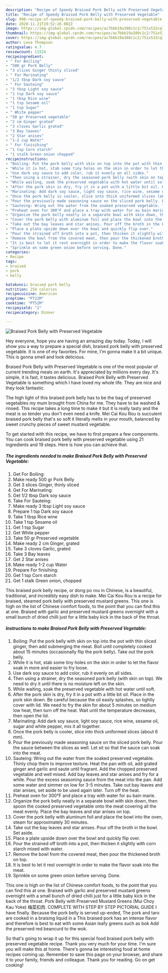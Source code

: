 ```yaml
---
description: "Recipe of Speedy Braised Pork Belly with Preserved Vegetable"
title: "Recipe of Speedy Braised Pork Belly with Preserved Vegetable"
slug: 990-recipe-of-speedy-braised-pork-belly-with-preserved-vegetable
date: 2020-11-21T19:52:26.002Z
image: https://img-global.cpcdn.com/recipes/ac7bbb19a380c1c2/751x532cq70/braised-pork-belly-with-preserved-vegetable-foto-resep-utama.jpg
thumbnail: https://img-global.cpcdn.com/recipes/ac7bbb19a380c1c2/751x532cq70/braised-pork-belly-with-preserved-vegetable-foto-resep-utama.jpg
cover: https://img-global.cpcdn.com/recipes/ac7bbb19a380c1c2/751x532cq70/braised-pork-belly-with-preserved-vegetable-foto-resep-utama.jpg
author: Lena Thompson
ratingvalue: 4.7
reviewcount: 11524
recipeingredient:
- " For Boiling"
- "500 gr Pork Belly"
- "3 slices Ginger thinly sliced"
- " For Marinating"
- "1/2 tbsp Dark soy sauce"
- " For Sauteing"
- "3 tbsp Light soy sauce"
- "1 tsp Dark soy sauce"
- "1 tbsp Rice wine"
- "1 tsp Sesame oil"
- "1 tsp Sugar"
- " White pepper"
- "50 gr Preserved vegetable"
- "2 cm Ginger grated"
- "3 cloves Garlic grated"
- "3 Bay leaves"
- "2 Star anises"
- "1-2 cup Water"
- " For finisihing"
- "1 tsp Corn starch"
- "1 stalk Green onion chopped"
recipeinstructions:
- "Boiling: Put the pork belly with skin on top into the pot with thin sliced ginger, then add submerging the meat. Boil until completely cooked about 15 minutes (occasionally flip the pork belly). Take out the pork belly."
- "While it is hot, stab some tiny holes on the skin in order to let the flavor soak in more and easier to fry loose."
- "Use dark soy sauce to add color, rub it evenly on all sides."
- "Then using a strainer, dry the seasoned pork belly (with skin on top). We need to dry it until there is no moisture left on the skin."
- "While waiting, soak the preserved vegetable with hot water until soft."
- "After the pork skin is dry, fry it in a pot with a little bit oil. Place in the pork skin down. Be careful because the oil easily splashes, so tightly cover with lid. We need to fry the skin for about 5 minutes on medium low heat, then turn off the heat. Wait until the temperature decreases, then open the lid."
- "Marinating: Add dark soy sauce, light soy sauce, rice wine, sesame oil, sugar and white pepper, mix it all together."
- "Once the pork belly is cooler, slice into thick uniformed slices (about 6 mm)."
- "Pour the previously made seasoning sauce on the sliced pork belly. Pour the sauce between the slices as well. Let sit so that the sauce can soak into the meat."
- "Sauteing: Wring out the water from the soaked preserved vegetable. Thinly chop them to improve texture. Heat the pan with oil, add grated ginger and garlic and saute until fragrant. Add the chopped preserved vegetable and well mixed. Add bay leaves and star anises and fry for a while. Pour the excess seasoning sauce from the meat into the pan. Add some water and simmer on low for 3-5 minutes. Take out bay leaves and star anises, set aside to be used again later. Turn off the heat."
- "Preheat oven for 300°F and place a tray with water for au bain marie."
- "Organize the pork belly neatly in a separate bowl with skin down, then spoon the cooked preserved vegetable onto the meat covering all the meat evenly. Place the bay leaves and star anises on top."
- "Cover the pork belly with aluminum foil and place the bowl into the oven, steam for approximately 30 minutes."
- "Take out the bay leaves and star anises. Pour off the broth in the bowl. Set aside."
- "Place a plate upside down over the bowl and quickly flip over."
- "Pour the strained off broth into a pot, then thicken it slightly with corn starch mixed with water."
- "Remove the bowl from the covered meat, then pour the thickened broth on top."
- "It is best to let it rest overnight in order to make the flavor soak into the meat."
- "Sprinkle on some green onion before serving. Done."
categories:
- Recipe
tags:
- braised
- pork
- belly

katakunci: braised pork belly 
nutrition: 254 calories
recipecuisine: American
preptime: "PT22M"
cooktime: "PT52M"
recipeyield: "2"
recipecategory: Dinner

---
```



![Braised Pork Belly with Preserved Vegetable](https://img-global.cpcdn.com/recipes/ac7bbb19a380c1c2/751x532cq70/braised-pork-belly-with-preserved-vegetable-foto-resep-utama.jpg)

Hey everyone, hope you are having an amazing day today. Today, I will show you a way to prepare a special dish, braised pork belly with preserved vegetable. It is one of my favorites. For mine, I'm gonna make it a bit unique. This is gonna smell and look delicious.

Braised Pork Belly with Preserved Vegetable is one of the most popular of current trending meals on earth. It's appreciated by millions every day. It's simple, it is fast, it tastes delicious. Braised Pork Belly with Preserved Vegetable is something which I have loved my whole life. They are nice and they look fantastic.

The high light of this braised pork belly has to be the bag of preserved vegetables my mum brought from China for me. They have to be washed &amp; rinsed. This recipe takes a long time to make it but it is really tasty and the meat is so tender you don&#39;t even need a knife. Mei Cai Kou Rou is succulent braised pork belly that&#39;s so soft it literally melts in your mouth, balanced by sweet crunchy pieces of sweet mustard vegetable.


To get started with this recipe, we have to first prepare a few components. You can cook braised pork belly with preserved vegetable using 21 ingredients and 19 steps. Here is how you can achieve that.

<!--inarticleads1-->

##### The ingredients needed to make Braised Pork Belly with Preserved Vegetable:

1. Get  For Boiling:
1. Make ready 500 gr Pork Belly
1. Get 3 slices Ginger, thinly sliced
1. Get  For Marinating:
1. Get 1/2 tbsp Dark soy sauce
1. Take  For Sauteing:
1. Make ready 3 tbsp Light soy sauce
1. Prepare 1 tsp Dark soy sauce
1. Take 1 tbsp Rice wine
1. Take 1 tsp Sesame oil
1. Get 1 tsp Sugar
1. Get  White pepper
1. Take 50 gr Preserved vegetable
1. Make ready 2 cm Ginger, grated
1. Take 3 cloves Garlic, grated
1. Take 3 Bay leaves
1. Get 2 Star anises
1. Make ready 1-2 cup Water
1. Prepare  For finisihing:
1. Get 1 tsp Corn starch
1. Get 1 stalk Green onion, chopped


This braised pork belly recipe, or dong po rou in Chinese, is a beautiful, traditional, and incredibly easy dish to make. Mei Cai Kou Rou is a recipe for braised, steamed pork belly with preserved mustard greens. This one is high on the list of Chinese comfort foods, to the point that you can find this at one. Braised with garlic and preserved mustard greens overnight with a small bunch of dried chilli just for a little baby kick in the back of the throat. 

<!--inarticleads2-->

##### Instructions to make Braised Pork Belly with Preserved Vegetable:

1. Boiling: Put the pork belly with skin on top into the pot with thin sliced ginger, then add submerging the meat. Boil until completely cooked about 15 minutes (occasionally flip the pork belly). Take out the pork belly.
1. While it is hot, stab some tiny holes on the skin in order to let the flavor soak in more and easier to fry loose.
1. Use dark soy sauce to add color, rub it evenly on all sides.
1. Then using a strainer, dry the seasoned pork belly (with skin on top). We need to dry it until there is no moisture left on the skin.
1. While waiting, soak the preserved vegetable with hot water until soft.
1. After the pork skin is dry, fry it in a pot with a little bit oil. Place in the pork skin down. Be careful because the oil easily splashes, so tightly cover with lid. We need to fry the skin for about 5 minutes on medium low heat, then turn off the heat. Wait until the temperature decreases, then open the lid.
1. Marinating: Add dark soy sauce, light soy sauce, rice wine, sesame oil, sugar and white pepper, mix it all together.
1. Once the pork belly is cooler, slice into thick uniformed slices (about 6 mm).
1. Pour the previously made seasoning sauce on the sliced pork belly. Pour the sauce between the slices as well. Let sit so that the sauce can soak into the meat.
1. Sauteing: Wring out the water from the soaked preserved vegetable. Thinly chop them to improve texture. Heat the pan with oil, add grated ginger and garlic and saute until fragrant. Add the chopped preserved vegetable and well mixed. Add bay leaves and star anises and fry for a while. Pour the excess seasoning sauce from the meat into the pan. Add some water and simmer on low for 3-5 minutes. Take out bay leaves and star anises, set aside to be used again later. Turn off the heat.
1. Preheat oven for 300°F and place a tray with water for au bain marie.
1. Organize the pork belly neatly in a separate bowl with skin down, then spoon the cooked preserved vegetable onto the meat covering all the meat evenly. Place the bay leaves and star anises on top.
1. Cover the pork belly with aluminum foil and place the bowl into the oven, steam for approximately 30 minutes.
1. Take out the bay leaves and star anises. Pour off the broth in the bowl. Set aside.
1. Place a plate upside down over the bowl and quickly flip over.
1. Pour the strained off broth into a pot, then thicken it slightly with corn starch mixed with water.
1. Remove the bowl from the covered meat, then pour the thickened broth on top.
1. It is best to let it rest overnight in order to make the flavor soak into the meat.
1. Sprinkle on some green onion before serving. Done.


This one is high on the list of Chinese comfort foods, to the point that you can find this at one. Braised with garlic and preserved mustard greens overnight with a small bunch of dried chilli just for a little baby kick in the back of the throat. Pork Belly with Preserved Mustard Greens (Mui Choy Kau Yoke) 梅菜扣肉. COMPLETE WITH STEP BY STEP PICTORIAL GUIDE I have finally. Because the pork belly is served up-ended, The pork and taro are cooked in a braising liquid in a This braised pork has an intense flavor and therefore is best to eat with some Asian leafy greens such as bok Add the preserved red beancurd to the wok. 

So that's going to wrap it up for this special food braised pork belly with preserved vegetable recipe. Thank you very much for your time. I'm sure you will make this at home. There's gonna be interesting food at home recipes coming up. Remember to save this page on your browser, and share it to your family, friends and colleague. Thank you for reading. Go on get cooking!
